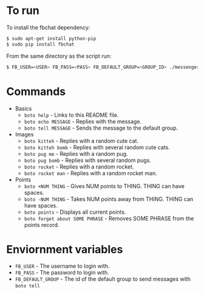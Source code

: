 # To run
To install the fbchat dependency:
```bash
$ sudo apt-get install python-pip
$ sudo pip install fbchat
```

From the same directory as the script run:
```bash
$ FB_USER=<USER> FB_PASS=<PASS> FB_DEFAULT_GROUP=<GROUP_ID> ./messengerbot.py
```

# Commands
  - Basics
    - `boto help` - Links to this README file.
    - `boto echo MESSAGE` - Replies with the message.
    - `boto tell MESSAGE` - Sends the message to the default group.
  - Images
    - `boto kitteh` - Replies with a random cute cat.
    - `boto kitteh bomb` - Replies with several random cute cats.
    - `boto pug me` - Replies with a random pug.
    - `boto pug bomb` - Replies with several random pugs.
    - `boto rocket` - Replies with a random rocket.
    - `boto rocket man` - Replies with a random rocket man.
  - Points
    - `boto +NUM THING` - Gives NUM points to THING. THING can have spaces.
    - `boto -NUM THING` - Takes NUM points away from THING. THING can have spaces.
    - `boto points` - Displays all current points.
    - `boto forget about SOME PHRASE` - Removes SOME PHRASE from the points record.
  
# Enviornment variables
  - `FB_USER` - The username to login with.
  - `FB_PASS` - The password to login with.
  - `FB_DEFAULT_GROUP` - The id of the default group to send messages with `boto tell`
